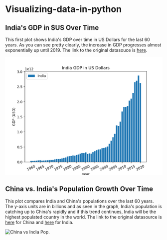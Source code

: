 # Visualizing-data-in-python

## India's GDP in $US Over Time



This first plot shows India's GDP over time in US Dollars for the last 60 years. As you can see pretty clearly, the increase in GDP progresses almost exponentially up until 2019. The link to the original datasouce is [here](http://api.worldbank.org/v2/countries/IND/indicators/NY.GDP.MKTP.CD?per_page=5000&format=json).



![This is the plot](IndiaGDP.png)






## China vs. India's Population Growth Over Time


This plot compares India and China's populations over the last 60 years. The y-axis units are in billions and as seen in the graph, India's population is catching up to China's rapidly and if this trend continues, India will be the highest populated country in the world. The link to the original datasource is [here](http://api.worldbank.org/v2/countries/CHN/indicators/SP.POP.TOTL?per_page=5000&format=json) for China and [here](http://api.worldbank.org/v2/countries/IND/indicators/SP.POP.TOTL?per_page=5000&format=json) for India. 

![China vs India Pop.](China-vs-India-Population.png)







